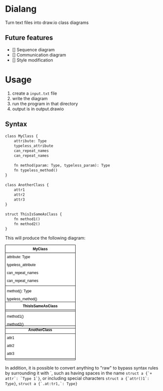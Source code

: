 # Dialang

Turn text files into draw.io class diagrams

## Future features
 * [] Sequence diagram
 * [] Communication diagram
 * [] Style modification

# Usage
1. create a `input.txt` file
2. write the diagram
3. run the program in that directory
4. output is in output.drawio

## Syntax

```
class MyClass {
    attribute: Type
    typeless_attribute
    can_repeat_names
    can_repeat_names

    fn method(param: Type, typeless_param): Type
    fn typeless_method()
}

class AnotherClass {
    attr1
    attr2
    attr3
}

struct ThisIsSameAsClass {
    fn method1()
    fn method2()
}
```

This will produce the following diagram:

![output diagram](resources/example_diagram1.png)

In addition, it is possible to convert anything to "raw" to bypass syntax rules by surrounding it with \`, such as having spaces in the name ``struct a {`+ attr`: `Type 1`}``, or including special characters ``struct a {`attr()1`: Type}``, ``struct a {`.at:tr1,`: Type}``

